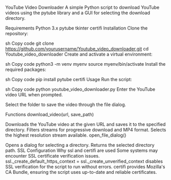 YouTube Video Downloader
A simple Python script to download YouTube videos using the pytube library and a GUI for selecting the download directory.

Requirements
Python 3.x
pytube
tkinter
certifi
Installation
Clone the repository:

sh
Copy code
git clone https://github.com/yourusername/Youtube_video_downloader.git
cd Youtube_video_downloader
Create and activate a virtual environment:

sh
Copy code
python3 -m venv myenv
source myenv/bin/activate
Install the required packages:

sh
Copy code
pip install pytube certifi
Usage
Run the script:

sh
Copy code
python youtube_video_downloader.py
Enter the YouTube video URL when prompted.

Select the folder to save the video through the file dialog.

Functions
download_video(url, save_path)

Downloads the YouTube video at the given URL and saves it to the specified directory.
Filters streams for progressive download and MP4 format.
Selects the highest resolution stream available.
open_file_dialog()

Opens a dialog for selecting a directory.
Returns the selected directory path.
SSL Configuration
Why ssl and certifi are used
Some systems may encounter SSL certificate verification issues.
ssl._create_default_https_context = ssl._create_unverified_context disables SSL verification for the script to run without errors.
certifi provides Mozilla's CA Bundle, ensuring the script uses up-to-date and reliable certificates.
